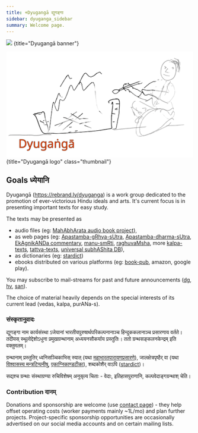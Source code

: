 ```yaml
---
title: +Dyugangā द्युगङ्गा
sidebar: dyuganga_sidebar
summary: Welcome page.
---
```


![](images/ashmanvatI.jpg)
{title="Dyugangā banner"}

![](images/dg-homa-logo.gif)
{title="Dyugangā logo" class="thumbnail"}

## Goals ध्येयानि
Dyugangā (https://rebrand.ly/dyuganga) is a work group dedicated to the promotion of ever-victorious Hindu ideals and arts. It's current focus is in presenting important texts for easy study.

The texts may be presented as 

- audio files (eg: [MahAbhArata audio book project](projects/audio/mbh-audio/)), 
- as web pages (eg: [Apastamba-gRhya-sUtra](https://vishvasa.github.io/vedAH_yajuH/taittirIyam/sUtram/ApastambaH/gRhyam/sUtra-TIkAH/), [Apastamba-dharma-sUtra](https://vishvasa.github.io/vedAH_yajuH/taittirIyam/sUtram/ApastambaH/dharma-sUtram/sarva-prastutiH/), [EkAgnikANDa commentary](https://vishvasa.github.io/vedAH_yajuH/taittirIyam/sUtram/ApastambaH/gRhyam/ekAgnikANDam/sarva-prastutiH/), [manu-smRti](https://vishvasa.github.io/kalpAntaram/smRtiH/manuH/sarva-prastutiH/05/), [raghuvaMsha](https://vishvasa.github.io/kAvyam/laxyam/padyam/kAlidAsaH/raghuvaMsham/sarva-prastutiH/01/), more [kalpa-texts](/groups/dyuganga/projects/text/proofreading/kalpa-texts/), [tattva-texts](/groups/dyuganga/projects/text/proofreading/tattva-texts/), [universal subhAShita DB](https://subhashita.github.io/saMskRtam/padyam/random/)), 
- as dictionaries (eg: [stardict](https://sanskrit-coders.github.io/dictionaries/offline/stardict))
- ebooks distributed on various platforms (eg: [book-pub](https://github.com/vishvAsa/book-pub/tree/master), amazon, google play). 

You may subscribe to mail-streams for past and future announcements ([dg](https://groups.google.com/g/dyuganga), [hv](https://groups.google.com/g/hindu-vidya/), [san](https://groups.google.com/g/samskrita)).

The choice of material heavily depends on the special interests of its current lead (vedas, kalpa, purANa-s).

### संस्कृतानुवादः
द्युगङ्गा नाम कार्यसंस्था ऽजेयानां भारतीयपुरुषार्थपरिकल्पनानाञ्च हिन्दुककलानाञ्च प्रसारणाय वर्तते। तदीयस् स्थूलोद्देशोऽधुना प्रमुखग्रन्थानाम् अध्ययनसौकर्याय प्रस्तुतिः। ततो ग्रन्थसङ्कलनकेन्द्रम् इति वक्तुमलम्।

ग्रन्थानाम् प्रस्तुतिर् ध्वनिसञ्चिकाभिस् स्यात् (यथा [महाभारतपारायणप्रसारणे](projects/audio/mbh-audio/)), जालक्षेत्रपृष्ठैर् वा (यथा [विश्वासस्य मन्त्रटिप्पनीषु](https://vishvasa.github.io/vedAH_sAma/paravastu-saama/devaH/agniH/mahAvaishvAnara-vratam/), [एकाग्निकाण्डटीका](https://vishvasa.github.io/vedAH_yajuH/taittirIyam/sUtram/ApastambaH/gRhyam/ekAgnikANDam/sarva-prastutiH/1_01a/)), शब्दकोशैर् वाऽपि ([stardict](https://sanskrit-coders.github.io/dictionaries/offline/stardict))।

सद्यश्च ग्रन्थाः संस्थाग्रण्या रुचिविशेषम् अनुसृत्य चिताः - वेदाः, इतिहासपुराणानि, कल्पवेदाङ्गग्रन्थाश् चेति।

### Contribution दानम्
Donations and sponsorship are welcome (use [contact page](contact/)) - they help offset operating costs (worker payments mainly ~1L/mo) and plan further projects. Project-specific sponsorship opportunities are occasionally advertised on our social media accounts and on certain mailing lists.


